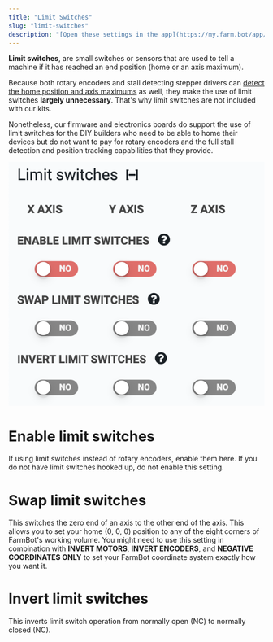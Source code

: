 ```yaml
---
title: "Limit Switches"
slug: "limit-switches"
description: "[Open these settings in the app](https://my.farm.bot/app/designer/settings?highlight=limit_switches)"
---
```


**Limit switches**, are small switches or sensors that are used to tell a machine if it has reached an end position (home or an axis maximum).

Because both rotary encoders and stall detecting stepper drivers can [detect the home position and axis maximums](stall-detection.md) as well, they make the use of limit switches **largely unnecessary**. That's why limit switches are not included with our kits.

Nonetheless, our firmware and electronics boards do support the use of limit switches for the DIY builders who need to be able to home their devices but do not want to pay for rotary encoders and the full stall detection and position tracking capabilities that they provide.

![Screen Shot 2020-06-12 at 11.33.49 AM.png](_images/Screen_Shot_2020-06-12_at_11.33.49_AM.png)

# Enable limit switches
If using limit switches instead of rotary encoders, enable them here. If you do not have limit switches hooked up, do not enable this setting.

# Swap limit switches
This switches the zero end of an axis to the other end of the axis. This allows you to set your home (0, 0, 0) position to any of the eight corners of FarmBot's working volume. You might need to use this setting in combination with **INVERT MOTORS**, **INVERT ENCODERS**, and **NEGATIVE COORDINATES ONLY** to set your FarmBot coordinate system exactly how you want it.

# Invert limit switches
This inverts limit switch operation from normally open (NC) to normally closed (NC).
